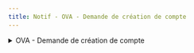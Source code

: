 ```yaml
---
title: Notif - OVA - Demande de création de compte
---
```


<details>

<summary>OVA - Demande de création de compte</summary>

* **Déclencheur :** L'utilisateur OVA réalise une demande de création d'un nouveau compte&#x20;

- **Expéditeur :** nepasrepondre@vao.social.gouv.fr
- **Destinataire** : Lui-même

* **Object du mail** : Portail VAO - Validez votre adresse courriel

- **Contenu du mail** :&#x20;

```
Bonjour,

Pour finaliser la création de votre compte sur la plateforme VAO, confirmez votre adresse e-mail en cliquant sur le lien ci-dessous

[BOUTON : Je valide mon adresse courriel]

Attention, ce lien ne sera valide que pendant 60 minutes.


Cordialement.
L'équipe du SI VAO
Portail VAO
```

<figure><img src="../assets/Capture d’écran 2025-06-13 à 15.50.25.png" alt=""><figcaption></figcaption></figure>

</details>
